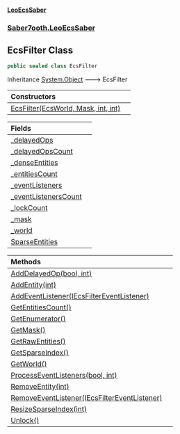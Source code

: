 #### [LeoEcsSaber](index.md 'index')
### [Saber7ooth.LeoEcsSaber](Saber7ooth.LeoEcsSaber.md 'Saber7ooth.LeoEcsSaber')

## EcsFilter Class

```csharp
public sealed class EcsFilter
```

Inheritance [System.Object](https://docs.microsoft.com/en-us/dotnet/api/System.Object 'System.Object') &#129106; EcsFilter

| Constructors | |
| :--- | :--- |
| [EcsFilter(EcsWorld, Mask, int, int)](EcsFilter.EcsFilter(EcsWorld,Mask,int,int).md 'Saber7ooth.LeoEcsSaber.EcsFilter.EcsFilter(Saber7ooth.LeoEcsSaber.EcsWorld, Saber7ooth.LeoEcsSaber.EcsWorld.Mask, int, int)') | |

| Fields | |
| :--- | :--- |
| [_delayedOps](EcsFilter._delayedOps.md 'Saber7ooth.LeoEcsSaber.EcsFilter._delayedOps') | |
| [_delayedOpsCount](EcsFilter._delayedOpsCount.md 'Saber7ooth.LeoEcsSaber.EcsFilter._delayedOpsCount') | |
| [_denseEntities](EcsFilter._denseEntities.md 'Saber7ooth.LeoEcsSaber.EcsFilter._denseEntities') | |
| [_entitiesCount](EcsFilter._entitiesCount.md 'Saber7ooth.LeoEcsSaber.EcsFilter._entitiesCount') | |
| [_eventListeners](EcsFilter._eventListeners.md 'Saber7ooth.LeoEcsSaber.EcsFilter._eventListeners') | |
| [_eventListenersCount](EcsFilter._eventListenersCount.md 'Saber7ooth.LeoEcsSaber.EcsFilter._eventListenersCount') | |
| [_lockCount](EcsFilter._lockCount.md 'Saber7ooth.LeoEcsSaber.EcsFilter._lockCount') | |
| [_mask](EcsFilter._mask.md 'Saber7ooth.LeoEcsSaber.EcsFilter._mask') | |
| [_world](EcsFilter._world.md 'Saber7ooth.LeoEcsSaber.EcsFilter._world') | |
| [SparseEntities](EcsFilter.SparseEntities.md 'Saber7ooth.LeoEcsSaber.EcsFilter.SparseEntities') | |

| Methods | |
| :--- | :--- |
| [AddDelayedOp(bool, int)](EcsFilter.AddDelayedOp(bool,int).md 'Saber7ooth.LeoEcsSaber.EcsFilter.AddDelayedOp(bool, int)') | |
| [AddEntity(int)](EcsFilter.AddEntity(int).md 'Saber7ooth.LeoEcsSaber.EcsFilter.AddEntity(int)') | |
| [AddEventListener(IEcsFilterEventListener)](EcsFilter.AddEventListener(IEcsFilterEventListener).md 'Saber7ooth.LeoEcsSaber.EcsFilter.AddEventListener(Saber7ooth.LeoEcsSaber.IEcsFilterEventListener)') | |
| [GetEntitiesCount()](EcsFilter.GetEntitiesCount().md 'Saber7ooth.LeoEcsSaber.EcsFilter.GetEntitiesCount()') | |
| [GetEnumerator()](EcsFilter.GetEnumerator().md 'Saber7ooth.LeoEcsSaber.EcsFilter.GetEnumerator()') | |
| [GetMask()](EcsFilter.GetMask().md 'Saber7ooth.LeoEcsSaber.EcsFilter.GetMask()') | |
| [GetRawEntities()](EcsFilter.GetRawEntities().md 'Saber7ooth.LeoEcsSaber.EcsFilter.GetRawEntities()') | |
| [GetSparseIndex()](EcsFilter.GetSparseIndex().md 'Saber7ooth.LeoEcsSaber.EcsFilter.GetSparseIndex()') | |
| [GetWorld()](EcsFilter.GetWorld().md 'Saber7ooth.LeoEcsSaber.EcsFilter.GetWorld()') | |
| [ProcessEventListeners(bool, int)](EcsFilter.ProcessEventListeners(bool,int).md 'Saber7ooth.LeoEcsSaber.EcsFilter.ProcessEventListeners(bool, int)') | |
| [RemoveEntity(int)](EcsFilter.RemoveEntity(int).md 'Saber7ooth.LeoEcsSaber.EcsFilter.RemoveEntity(int)') | |
| [RemoveEventListener(IEcsFilterEventListener)](EcsFilter.RemoveEventListener(IEcsFilterEventListener).md 'Saber7ooth.LeoEcsSaber.EcsFilter.RemoveEventListener(Saber7ooth.LeoEcsSaber.IEcsFilterEventListener)') | |
| [ResizeSparseIndex(int)](EcsFilter.ResizeSparseIndex(int).md 'Saber7ooth.LeoEcsSaber.EcsFilter.ResizeSparseIndex(int)') | |
| [Unlock()](EcsFilter.Unlock().md 'Saber7ooth.LeoEcsSaber.EcsFilter.Unlock()') | |
